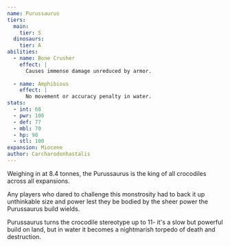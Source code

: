```yaml
---
name: Purussaurus
tiers:
  main: 
    tier: S
  dinosaurs:
    tier: A
abilities:
  - name: Bone Crusher
    effect: |
      Causes immense damage unreduced by armor.
      
  - name: Amphibious
    effect: |
      No movement or accuracy penalty in water.
stats:
  - int: 68
  - pwr: 100
  - def: 77
  - mbl: 70
  - hp: 90
  - stl: 100
expansion: Miocene
author: Carcharodonhastalis
---
```

Weighing in at 8.4 tonnes, the Purussaurus is the 
king of all crocodiles across all expansions.

Any players who dared to challenge this monstrosity 
had to back it up unthinkable size and power lest they be
bodied by the sheer power the Purussaurus build wields.

Purussaurus turns the crocodile stereotype up to 11- 
it's a slow but powerful build on land, but in water 
it becomes a nightmarish torpedo of death and destruction.
